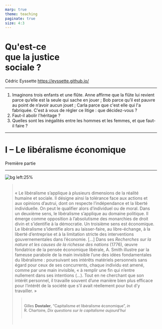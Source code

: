 ```yaml
---
marp: true
theme: teaching
paginate: true
size: 4:3
---
```


<!-- _class: titre -->

# Qu'est-ce<br>que la justice<br>sociale ? <!-- fit -->
Cédric Eyssette
https://eyssette.github.io/


---
<!-- _class: fppppp -->

1) Imaginons trois enfants et une flûte. Anne affirme que la flûte lui revient parce qu’elle est la seule qui sache en jouer ; Bob parce qu’il est pauvre au point de n’avoir aucun jouet ; Carla parce que c'est elle qui l'a fabriquée. C'est à vous de régler ce litige : que décidez-vous ?
2) Faut-il abolir l'héritage ?
3) Quelles sont les inégalités entre les hommes et les femmes, et que faut-il faire ?


---
<!-- _class: partie -->
# I – Le libéralisme économique
Première partie


---
<!-- _class: citationC fmmmmmmmm -->
<style scoped>
blockquote {padding:7px}
blockquote blockquote{font-size:0.9em;}
</style>
![bg left:25%](https://actualites.uqam.ca/upload/images/nouvelles-2011/02_fevrier_2011/gilles_dostaler.jpg)

>« Le libéralisme s’applique à plusieurs dimensions de la réalité humaine et sociale. Il désigne ainsi la tolérance face aux actions et aux opinions d’autrui, dont on respecte l’indépendance et la liberté individuelle. On peut le qualifier alors d’individuel ou de moral. Dans un deuxième sens, le libéralisme s’applique au domaine politique. Il émerge comme opposition à l’absolutisme des monarchies de droit divin et s’identifie à la démocratie. Un troisième sens est économique. Le libéralisme s’identifie alors au laisser-faire, au libre-échange, à la liberté d’entreprise et à la limitation stricte des interventions gouvernementales dans l’économie.  […]
>Dans ses _Recherches sur la nature et les causes de la richesse des nations_ (1776), œuvre fondatrice de la pensée économique libérale, A. Smith illustre par la fameuse parabole de la main invisible l’une des idées fondamentales du libéralisme : poursuivant ses intérêts matériels personnels sans égard pour ceux de ses concurrents, chaque individu est amené, comme par une main invisible, « à remplir une fin qui n’entre nullement dans ses intentions (…). Tout en ne cherchant que son intérêt personnel, il travaille souvent d’une manière bien plus efficace pour l’intérêt de la société que s’il avait réellement pour but d’y travailler. »
>>Gilles **Dostaler**,  “Capitalisme et libéralisme économique”, _in_ R. Chartoire, _Dix questions sur le capitalisme aujourd'hui_